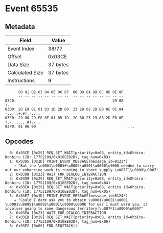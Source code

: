 # Event 65535

## Metadata

| Field           | Value    |
|-----------------|----------|
| Event Index     | 38/77    |
| Offset          | 0x03CE   |
| Data Size       | 37 bytes |
| Calculated Size | 37 bytes |
| Instructions    | 9        |

```
      00 01 02 03 04 05 06 07  08 09 0A 0B 0C 0D 0E 0F
      -- -- -- -- -- -- -- --  -- -- -- -- -- -- -- --
03C0:                                            29 08                ).
03D0: 2D E0 0E 01 03 1D 2B 80  23 29 08 2D E0 0E 01 04  -.....+.#).-....
03E0: 29 08 2D E0 0E 01 05 1D  2C 80 23 29 08 2D E0 0E  ).-.....,.#).-..
03F0: 01 06 00                                          ...             
```

## Opcodes

```
  0: 0x03CE [0x29] REQ_SET_WAIT(priority=0x08, entity_id=Ohbiru-Dohbiru (ID: 17752109/0x010EE02D), tag_num=0x03)
  1: 0x03D5 [0x1D] PRINT_EVENT_MESSAGE(message_id=8123*)
    → "But the \u0001\u0005#\u0002\u0001\u0000\u0000 needed to carry out our enhancing work is running in short supply.\u007F1\u0000\u0007"
  2: 0x03D8 [0x23] WAIT_FOR_DIALOG_INTERACTION
  3: 0x03D9 [0x29] REQ_SET_WAIT(priority=0x08, entity_id=Ohbiru-Dohbiru (ID: 17752109/0x010EE02D), tag_num=0x04)
  4: 0x03E0 [0x29] REQ_SET_WAIT(priority=0x08, entity_id=Ohbiru-Dohbiru (ID: 17752109/0x010EE02D), tag_num=0x05)
  5: 0x03E7 [0x1D] PRINT_EVENT_MESSAGE(message_id=8124*)
    → "Could I dare ask you to obtain \u0001\u0001\u0001 \u0001\u0005$\u0002\u0001\u0000\u0000 for us? I must warn you, it involves going to some dangerous territory!\u007F1\u0000\u0007"
  6: 0x03EA [0x23] WAIT_FOR_DIALOG_INTERACTION
  7: 0x03EB [0x29] REQ_SET_WAIT(priority=0x08, entity_id=Ohbiru-Dohbiru (ID: 17752109/0x010EE02D), tag_num=0x06)
  8: 0x03F2 [0x00] END_REQSTACK()
```
